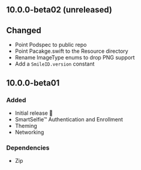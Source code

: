 ## 10.0.0-beta02 (unreleased)

## Changed
- Point Podspec to public repo
- Point Pacakge.swift to the Resource directory
- Rename ImageType enums to drop PNG support
- Add a `SmileID.version` constant

## 10.0.0-beta01

### Added
- Initial release 🎉
- SmartSelfie™ Authentication and Enrollment
- Theming
- Networking

### Dependencies
- Zip
